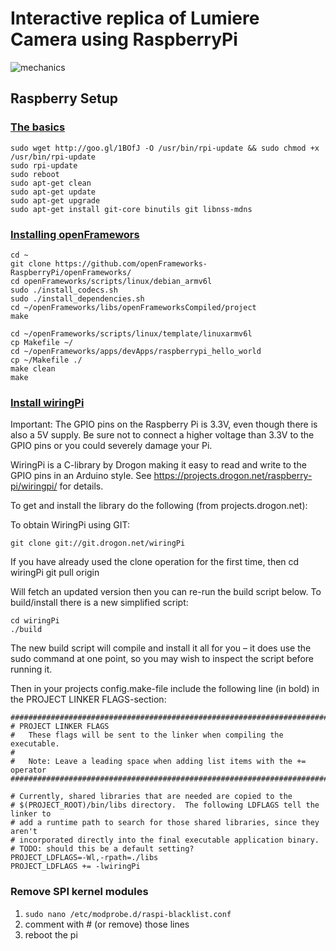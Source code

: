 # Interactive replica of Lumiere Camera using RaspberryPi

![mechanics](https://raw.github.com/patriciogonzalezvivo/lumiereCam/master/images/02.jpeg)

## Raspberry Setup

### [The basics]((https://gist.github.com/jkosoy/5379904))
	sudo wget http://goo.gl/1BOfJ -O /usr/bin/rpi-update && sudo chmod +x /usr/bin/rpi-update
	sudo rpi-update
	sudo reboot
	sudo apt-get clean
	sudo apt-get update
	sudo apt-get upgrade
	sudo apt-get install git-core binutils git libnss-mdns

### [Installing openFramewors](https://github.com/openFrameworks-RaspberryPi/openFrameworks/wiki/Raspberry-Pi-Getting-Started)

	cd ~
	git clone https://github.com/openFrameworks-RaspberryPi/openFrameworks/
	cd openFrameworks/scripts/linux/debian_armv6l
	sudo ./install_codecs.sh
	sudo ./install_dependencies.sh
	cd ~/openFrameworks/libs/openFrameworksCompiled/project
	make
	
	cd ~/openFrameworks/scripts/linux/template/linuxarmv6l
	cp Makefile ~/
	cd ~/openFrameworks/apps/devApps/raspberrypi_hello_world
	cp ~/Makefile ./
	make clean
	make

### [Install wiringPi](https://github.com/openFrameworks-RaspberryPi/openFrameworks/wiki/Raspberry-Pi-Using-the-GPIO-pins-with-Wiring-Pi-and-openFrameworks)
Important: The GPIO pins on the Raspberry Pi is 3.3V, even though there is also a 5V supply. Be sure not to connect a higher voltage than 3.3V to the GPIO pins or you could severely damage your Pi.

WiringPi is a C-library by Drogon making it easy to read and write to the GPIO pins in an Arduino style. See https://projects.drogon.net/raspberry-pi/wiringpi/ for details.

To get and install the library do the following (from projects.drogon.net):

To obtain WiringPi using GIT:

	git clone git://git.drogon.net/wiringPi

If you have already used the clone operation for the first time, then cd wiringPi git pull origin

Will fetch an updated version then you can re-run the build script below. To build/install there is a new simplified script:

	cd wiringPi
	./build

The new build script will compile and install it all for you – it does use the sudo command at one point, so you may wish to inspect the script before running it.

Then in your projects config.make-file include the following line (in bold) in the PROJECT LINKER FLAGS-section:

	################################################################################
	# PROJECT LINKER FLAGS
	#   These flags will be sent to the linker when compiling the executable.
	#
	#   Note: Leave a leading space when adding list items with the += operator
	################################################################################

	# Currently, shared libraries that are needed are copied to the 
	# $(PROJECT_ROOT)/bin/libs directory.  The following LDFLAGS tell the linker to
	# add a runtime path to search for those shared libraries, since they aren't 
	# incorporated directly into the final executable application binary.
	# TODO: should this be a default setting?
	PROJECT_LDFLAGS=-Wl,-rpath=./libs
	PROJECT_LDFLAGS += -lwiringPi

### Remove SPI kernel modules 
1. ```sudo nano /etc/modprobe.d/raspi-blacklist.conf```
2. comment with # (or remove) those lines
3. reboot the pi